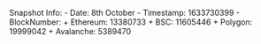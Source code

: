 
Snapshot Info: 
    - Date: 8th October
    - Timestamp: 1633730399
    - BlockNumber: 
        + Ethereum: 13380733
        + BSC: 11605446
        + Polygon: 19999042
        + Avalanche: 5389470